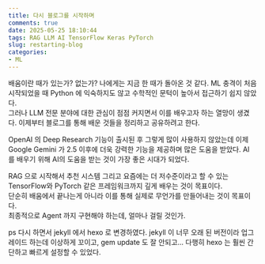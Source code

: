 ```yaml
---
title: 다시 블로그를 시작하며
comments: true
date: 2025-05-25 18:10:44
tags: RAG LLM AI TensorFlow Keras PyTorch
slug: restarting-blog
categories:
- ML
---
```


배움이란 때가 있는가? 없는가? 나에게는 지금 한 때가 돌아온 것 같다.
ML 충격이 처음 시작되었을 때 Python 에 익숙하지도 않고 수학적인 문턱이 높아서 접근하기 쉽지 않았다.  
그러나 LLM 전문 분야에 대한 관심이 점점 커지면서 이를 배우고자 하는 열망이 생겼다.
이제부터 블로그를 통해 배운 것들을 정리하고 공유하려고 한다.

OpenAI 의 Deep Research 기능이 출시된 후 그렇게 많이 사용하지 않았는데 이제 Google Gemini 가 2.5 이후에 더욱 강력한 기능을 제공하며 많은 도움을 받았다.
AI 를 배우기 위해 AI의 도움을 받는 것이 가장 좋은 시대가 되었다.

RAG 으로 시작해서 추천 시스템 그리고 요즘에는 더 저수준이라고 할 수 있는 TensorFlow와 PyTorch 같은 프레임워크까지 깊게 배우는 것이 목표이다.  
단순히 배움에서 끝나는게 아니라 이를 통해 실제로 무언가를 만들어내는 것이 목표이다.  
최종적으로 Agent 까지 구현해야 하는데, 얼마나 걸릴 것인가.

ps
다시 하면서 jekyll 에서 hexo 로 변경하였다.
jekyll 이 너무 오래 된 버전이라 업그레이드 하는데 이상하게 꼬이고, gem update 도 잘 안되고...
다행히 hexo 는 훨씬 간단하고 빠르게 설정할 수 있었다.